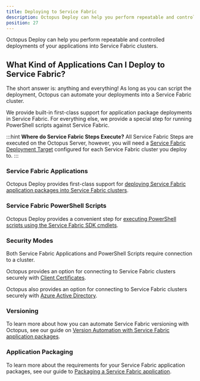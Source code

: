```yaml
---
title: Deploying to Service Fabric
description: Octopus Deploy can help you perform repeatable and controlled deployments of your applications into Service Fabric clusters.
position: 27
---
```


Octopus Deploy can help you perform repeatable and controlled deployments of your applications into Service Fabric clusters.

## What Kind of Applications Can I Deploy to Service Fabric?

The short answer is: anything and everything! As long as you can script the deployment, Octopus can automate your deployments into a Service Fabric cluster.

We provide built-in first-class support for application package deployments in Service Fabric. For everything else, we provide a special step for running PowerShell scripts against Service Fabric.

:::hint
**Where do Service Fabric Steps Execute?**
All Service Fabric Steps are executed on the Octopus Server, however, you will need a [Service Fabric Deployment Target](/docs/infrastructure/azure/service-fabric-cluster-targets/index.md) configured for each Service Fabric cluster you deploy to.
:::

### Service Fabric Applications

Octopus Deploy provides first-class support for [deploying Service Fabric application packages into Service Fabric clusters](/docs/deployment-examples/azure-deployments/deploying-to-service-fabric/deploying-a-package-to-a-service-fabric-cluster/index.md).

### Service Fabric PowerShell Scripts

Octopus Deploy provides a convenient step for [executing PowerShell scripts using the Service Fabric SDK cmdlets](/docs/deployment-examples/custom-scripts/service-fabric-powershell-scripts.md).

### Security Modes

Both Service Fabric Applications and PowerShell Scripts require connection to a cluster.

Octopus provides an option for connecting to Service Fabric clusters securely with [Client Certificates](/docs/deployment-examples/azure-deployments/deploying-to-service-fabric/connecting-securely-with-client-certificates/index.md).

Octopus also provides an option for connecting to Service Fabric clusters securely with [Azure Active Directory](/docs/deployment-examples/azure-deployments/deploying-to-service-fabric/connecting-securely-with-azure-active-directory/index.md).

### Versioning

To learn more about how you can automate Service Fabric versioning with Octopus, see our guide on [Version Automation with Service Fabric application packages](/docs/deployment-examples/azure-deployments/service-fabric/version-automation-with-service-fabric-application-packages/index.md).

### Application Packaging

To learn more about the requirements for your Service Fabric application packages, see our guide to [Packaging a Service Fabric application](/docs/deployment-examples/azure-deployments/service-fabric/packaging.md).
